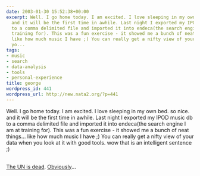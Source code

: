 ```yaml
---
date: 2003-01-30 15:52:38+00:00
excerpt: Well. I go home today. I am excited. I love sleeping in my own bed. so nice.
  and it will be the first time in awhile. Last night I exported my IPOD music db
  to a comma delimited file and imported it into endeca(the search engine I am at
  training for). This was a fun exercise - it showed me a bunch of neat things...
  like how much music I have ;) You can really get a nifty view of your data when
  yo...
tags:
- music
- search
- data-analysis
- tools
- personal-experience
title: george
wordpress_id: 441
wordpress_url: http://new.nata2.org/?p=441
---
```


Well. I go home today. I am excited. I love sleeping in my own bed. so nice. and it will be the first time in awhile. Last night I exported my IPOD music db to a comma delimited file and imported it into endeca(the search engine I am at training for). This was a fun exercise - it showed me a bunch of neat things... like how much music I have ;) You can really get a nifty view of your data when you look at it with good tools. wow that is an intelligent sentence ;)<br/><br/>

<a href="http://www.cbc.ca/stories/2003/01/30/end_un030130">The UN is dead</a>. <a href="http://www.nydailynews.com/news/wn_report/story/55766p-52218c.html">Obviously</a>...